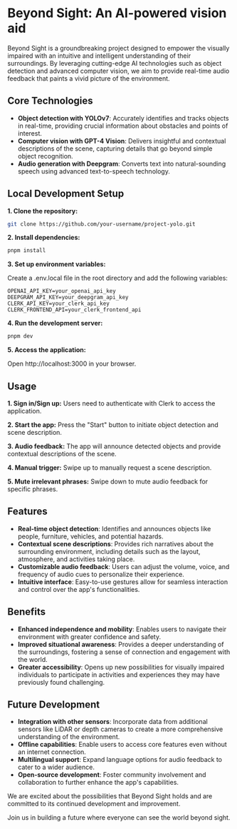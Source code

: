 # Beyond Sight: An AI-powered vision aid

Beyond Sight is a groundbreaking project designed to empower the visually impaired with an intuitive and intelligent understanding of their surroundings. By leveraging cutting-edge AI technologies such as object detection and advanced computer vision, we aim to provide real-time audio feedback that paints a vivid picture of the environment.

## Core Technologies

- **Object detection with YOLOv7**: Accurately identifies and tracks objects in real-time, providing crucial information about obstacles and points of interest.
- **Computer vision with GPT-4 Vision**: Delivers insightful and contextual descriptions of the scene, capturing details that go beyond simple object recognition.
- **Audio generation with Deepgram**: Converts text into natural-sounding speech using advanced text-to-speech technology.

## Local Development Setup

**1. Clone the repository:**

```bash
git clone https://github.com/your-username/project-yolo.git
```

**2. Install dependencies:**

```bash
pnpm install
```

**3. Set up environment variables:**

Create a .env.local file in the root directory and add the following variables:

```
OPENAI_API_KEY=your_openai_api_key
DEEPGRAM_API_KEY=your_deepgram_api_key
CLERK_API_KEY=your_clerk_api_key
CLERK_FRONTEND_API=your_clerk_frontend_api
```

**4. Run the development server:**

```bash
pnpm dev
```

**5. Access the application:**

Open http://localhost:3000 in your browser.

## Usage

**1. Sign in/Sign up:** Users need to authenticate with Clerk to access the application.

**2. Start the app:** Press the "Start" button to initiate object detection and scene description.

**3. Audio feedback:** The app will announce detected objects and provide contextual descriptions of the scene.

**4. Manual trigger:** Swipe up to manually request a scene description.

**5. Mute irrelevant phrases:** Swipe down to mute audio feedback for specific phrases.

## Features

- **Real-time object detection**: Identifies and announces objects like people, furniture, vehicles, and potential hazards.
- **Contextual scene descriptions**: Provides rich narratives about the surrounding environment, including details such as the layout, atmosphere, and activities taking place.
- **Customizable audio feedback**: Users can adjust the volume, voice, and frequency of audio cues to personalize their experience.
- **Intuitive interface**: Easy-to-use gestures allow for seamless interaction and control over the app's functionalities.

## Benefits

- **Enhanced independence and mobility**: Enables users to navigate their environment with greater confidence and safety.
- **Improved situational awareness**: Provides a deeper understanding of the surroundings, fostering a sense of connection and engagement with the world.
- **Greater accessibility**: Opens up new possibilities for visually impaired individuals to participate in activities and experiences they may have previously found challenging.

## Future Development

- **Integration with other sensors**: Incorporate data from additional sensors like LiDAR or depth cameras to create a more comprehensive understanding of the environment.
- **Offline capabilities**: Enable users to access core features even without an internet connection.
- **Multilingual support**: Expand language options for audio feedback to cater to a wider audience.
- **Open-source development**: Foster community involvement and collaboration to further enhance the app's capabilities.

We are excited about the possibilities that Beyond Sight holds and are committed to its continued development and improvement.

Join us in building a future where everyone can see the world beyond sight.
